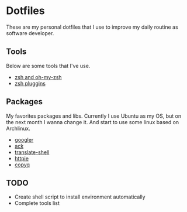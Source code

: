 # Dotfiles

These are my personal dotfiles that I use to improve my daily routine as software developer.

## Tools

Below are some tools that I've use.

* [zsh and oh-my-zsh](https://github.com/robbyrussell/oh-my-zsh/wiki)
* [zsh pluggins](https://github.com/robbyrussell/oh-my-zsh/wiki/Plugins)

## Packages

My favorites packages and libs. Currently I use Ubuntu as my OS, but on the next month I wanna change it. And start to use some linux based on Archlinux.

* [googler](https://github.com/jarun/googler)
* [ack](https://beyondgrep.com/install/)
* [translate-shell](https://github.com/soimort/translate-shell)
* [httpie](https://httpie.org/)
* [copyq](https://hluk.github.io/CopyQ/)


## TODO
* Create shell script to install environment automatically
* Complete tools list
